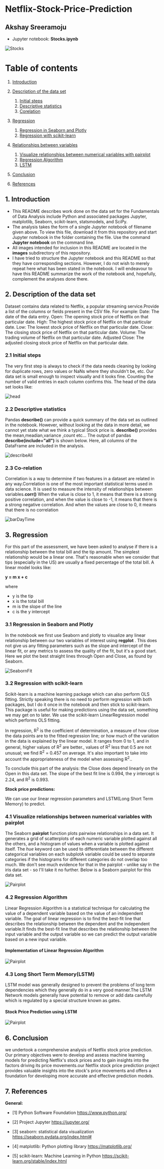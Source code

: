 # Netflix-Stock-Price-Prediction
## Akshay Sreeramoju

- Jupyter notebook: **Stocks.ipynb**

![Stocks](Images/Stocks.jpg)

# Table of contents
1. [Introduction](#introduction)

2. [Description of the data set](#section2)
    1. [Initial steps](#sec2p1)
    2. [Descriptive statistics](#sec2p2)
    3. [Corelation](#sec2p4)

3. [Regression](#section3)
    1. [Regression in Seaborn and Plotly](#sec3p1)
    2. [Regression with scikit-learn](#sec3p4)

4. [Relationships between variables](#section4)
    1. [Visualize relationships between numerical variables with pairplot](#sec4p1)
    2. [Regression Algorithm](#sec4p3)
    3. [LSTM](#sec4p4)
        
5. [Conclusion](#conclusion)

6. [References](#references)

## 1. Introduction <a name="introduction"></a>
- This README describes work done on the  data set for the Fundamentals of Data Analysis include Python and associated packages Jupyter, matplotlib, Seaborn, scikit-learn, statsmodels, and SciPy.
- The analysis takes the form of a single Jupyter notebook of filename given above. To view this file, download it from this repository and start Jupyter notebook in the folder containing the file. Use the command **Jupyter notebook** on the command line. 
- All images intended for inclusion in this README are located in the **images** subdirectory of this repository.
- I have tried to structure the Jupyter notebook and this README so that they have corresponding sections. However, I do not wish to merely repeat here what has been stated in the notebook. I will endeavour to have this README summarize the work of the notebook and, hopefully, complement the analyses done there.

##  2. Description of the data set <a name="section2"></a>
 Dataset contains data related to Netflix, a popular streaming service.Provide a list of the columns or fields present in the CSV file. For example:
Date: The date of the data entry.
Open: The opening stock price of Netflix on that particular date.
High: The highest stock price of Netflix on that particular date.
Low: The lowest stock price of Netflix on that particular date.
Close: The closing stock price of Netflix on that particular date.
Volume: The trading volume of Netflix on that particular date.
Adjusted Close: The adjusted closing stock price of Netflix on that particular date. 

### 2.1 Initial steps <a name="sec2p1"></a>
The very first step is always to check if the data needs cleaning by looking for duplicate rows, zero values or NaNs where they shouldn't be, etc. Our data set is small enough to inspect visually and it looks fine. Counting the number of valid entries in each column confirms this. The head of the data set looks like:

![head](Images/head.png)

### 2.2 Descriptive statistics <a name="sec2p2"></a>
Pandas **describe()** can provide a quick summary of the data set as outlined in the notebook. However, without looking at the data in more detail, we cannot yet state what we think a typical Stock price is. **describe()** provides the mean,meadian,variance ,count etc... The output of pandas **describe(include="all")** is shown below. Here, all columns of the DataFrame are included in the analysis.

![describeAll](Images/desc.png)

### 2.3 Co-relation <a name="sec2p4"></a>
Correlation is a way to determine if two features in a dataset are related in any way.Correlation is one of the most important statistical terms used in data science. It is used to measure the intensity of relationships between variables.**corr()** When the value is close to 1, it means that there is a strong positive correlation, and when the value is close to -1, it means that there is a strong negative correlation. And when the values are close to 0, it means that there is no correlation

![barDayTime](Images/corr.png)

##  3. Regression <a name="section3"></a>
For this part of the assessment, we have been asked to analyse if there is a relationship between the total bill and the tip amount. The simplest relationship would be a linear one. That's reasonable when we consider that tips (especially in the US) are usually a fixed percentage of the total bill. A linear model looks like:

**y = m x + c**

where
- y is the tip
- x is the total bill
- m is the slope of the line
- c is the y intercept

### 3.1 Regression in Seaborn and Plotly<a name="sec3p1"></a>
In the notebook we first use Seaborn and plotly to visualize any linear relationship between our two variables of interest using **regplot** . This does not give us any fitting parameters such as the slope and intercept of the linear fit, or any metrics to assess the quality of the fit, but it's a good start. Here we plot the best straight lines through Open and Close, as found by Seaborn.

![SeabornFit](Images/plotly.png)


### 3.2 Regression with scikit-learn <a name="sec3p4"></a>
Scikit-learn is a machine learning package which can also perform OLS fitting. Strictly speaking there is no need to perform regression with both packages, but I do it once in the notebook and then stick to scikit-learn.  This package is useful for making predictions using the data set, something we may get on to later. We use the scikit-learn LinearRegression model which performs OLS fitting.

In regression, R<sup>2</sup> is the coefficient of determination, a measure of how close the data points are to the fitted regression line; or how much of the variation in the data is explained by the linear model. It ranges from 0 to 1, and in general, higher values of R<sup>2</sup> are better., values of R<sup>2</sup> less that 0.5 are not unusual; we find R<sup>2</sup> = 0.457 on average. It's also important to take into account the appropriateness of the model when assessing R<sup>2</sup>.. 

To conclude this part of the analysis: the Close does depend linearly on the Open in this data set. The slope of the best fit line is 0.994, the y intercept is 2.24, and R<sup>2</sup> is 0.993.


**Stock price predictions:** <a name="section4"></a>

We can use our linear regression parameters and LSTM(Long Short Term Memory) to predict.
  

### 4.1 Visualize relationships between numerical variables with pairplot <a name="sec4p1"></a>
The Seaborn **pairplot** function plots pairwise relationships in a data set. It generates a grid of scatterplots of each numeric variable plotted against all the others, and a histogram of values when a variable is plotted against itself. The *hue* keyword can be used to differentiate between the different categorical variables on each subplotA variable could be used to separate categories if the histograms for different categories do not overlap too much. We don't see much evidence for that in the pairplot - unlike say in the iris data set - so I'll take it no further. Below is a Seaborn pairplot for this data set.

![Pairplot](Images/pair.png)


### 4.2 Regression Algorithm <a name="sec4p3"></a>
Linear Regression Algorithm is a statistical technique for calculating the value of a dependent variable based on the value of an independent variable. The goal of linear regression is to find the best-fit line that describes the relationship between the dependent and the independent variable.It finds the best-fit line that describes the relationship between the input variable and the output variable so we can predict the output variable based on a new input variable.
#### Implementation of Linear Regression Algorithm
![Pairplot](Images/Iplement.png)

### 4.3 Long Short Term Memory(LSTM)  <a name="sec4p4"></a>
LSTM model was generally designed to prevent the problems of long term dependencies which they generally do in a very good manner.The LSTM Network models generally have potential to remove or add data carefully which is regulated by a special structure known as gates. 

#### Stock Price Prediction using LSTM
![Pairplot](Images/LSTM.png)

## 6. Conclusion <a name="conclusion"></a>
we undertook a comprehensive analysis of Netflix stock price prediction. Our primary objectives were to develop and assess machine learning models for predicting Netflix's stock prices and to gain insights into the factors driving its price movements.our Netflix stock price prediction project provides valuable insights into the stock's price movements and offers a foundation for developing more accurate and effective prediction models. 

## 7. References <a name="references"></a>

**General:**

- [1] Python Software Foundation
https://www.python.org/

- [2] Project Jupyter
https://jupyter.org/

- [3] seaborn: statistical data visualization
https://seaborn.pydata.org/index.html#

- [4] matplotlib: Python plotting library
https://matplotlib.org/

- [5] scikit-learn: Machine Learning in Python
https://scikit-learn.org/stable/index.html
